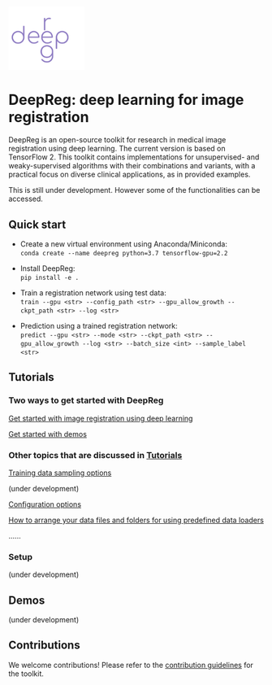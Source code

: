 <img src="./deepreg_logo_purple.svg" alt="deepreg_logo" title="DeepReg" width="150" />  

# DeepReg: deep learning for image registration

DeepReg is an open-source toolkit for research in medical image registration using deep learning. The current version is based on TensorFlow 2. This toolkit contains implementations for unsupervised- and weaky-supervised algorithms with their combinations and variants, with a practical focus on diverse clinical applications, as in provided examples.

This is still under development. However some of the functionalities can be accessed.



## Quick start
- Create a new virtual environment using Anaconda/Miniconda:  
`conda create --name deepreg python=3.7 tensorflow-gpu=2.2`

- Install DeepReg:  
`pip install -e .`

- Train a registration network using test data:  
`train --gpu <str> --config_path <str> --gpu_allow_growth --ckpt_path <str> --log <str>`

- Prediction using a trained registration network:  
`predict --gpu <str> --mode <str> --ckpt_path <str> --gpu_allow_growth --log <str> --batch_size <int> --sample_label <str>` 


## Tutorials
### Two ways to get started with DeepReg  

[Get started with image registration using deep learning](https://github.com/ucl-candi/DeepReg/blob/master/tutorials/registration.md)  

[Get started with demos](https://github.com/ucl-candi/DeepReg/blob/master/tutorials/demos.md)  

### Other topics that are discussed in [Tutorials](./tutorials)  

[Training data sampling options](https://github.com/ucl-candi/DeepReg/blob/master/tutorials/sampling.md)  

(under development)

[Configuration options](https://github.com/ucl-candi/DeepReg/blob/master/tutorials/configuration.md)  

[How to arrange your data files and folders for using predefined data loaders](https://github.com/ucl-candi/DeepReg/blob/master/tutorials/predefined_loader.md)  

......

### Setup
(under development)

## Demos
(under development)


## Contributions
We welcome contributions! Please refer to the [contribution guidelines](https://github.com/ucl-candi/DeepReg/blob/master/docs/CONTRIBUTING.md) for the toolkit.